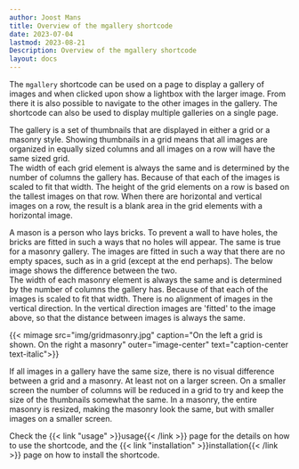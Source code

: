 ```yaml
---
author: Joost Mans
title: Overview of the mgallery shortcode
date: 2023-07-04
lastmod: 2023-08-21
Description: Overview of the mgallery shortcode
layout: docs
---
```

<!-- cSpell:ignore Joost mgallery shortcode mimage gridmasonry lastmod lightbox -->

The `mgallery` shortcode can be used on a page to display a gallery of images and when clicked upon show a lightbox with the larger image. From there it is also possible to navigate to the other images in the gallery. The shortcode can also be used to display multiple galleries on a single page.

The gallery is a set of thumbnails that are displayed in either a grid or a masonry style. Showing thumbnails in a grid means that all images are organized in equally sized columns and all images on a row will have the same sized grid.  
The width of each grid element is always the same and is determined by the number of columns the gallery has. Because of that each of the images is scaled to fit that width. The height of the grid elements on a row is based on the tallest images on that row. When there are horizontal and vertical images on a row, the result is a blank area in the grid elements with a horizontal image.

A mason is a person who lays bricks. To prevent a wall to have holes, the bricks are fitted in such a ways that no holes will appear. The same is true for a masonry gallery. The images are fitted in such a way that there are no empty spaces, such as in a grid (except at the end perhaps). The below image shows the difference between the two.  
The width of each masonry element is always the same and is determined by the number of columns the gallery has. Because of that each of the images is scaled to fit that width. There is no alignment of images in the vertical direction. In the vertical direction images are 'fitted' to the image above, so that the distance between images is always the same.

{{< mimage src="img/gridmasonry.jpg" caption="On the left a grid is shown. On the right a masonry" outer="image-center" text="caption-center text-italic">}}

If all images in a gallery have the same size, there is no visual difference between a grid and a masonry. At least not on a larger screen. On a smaller screen the number of columns will be reduced in a grid to try and keep the size of the thumbnails somewhat the same. In a masonry, the entire masonry is resized, making the masonry look the same, but with smaller images on a smaller screen.

Check the {{< link "usage" >}}usage{{< /link >}} page for the details on how to use the shortcode, and the {{< link "installation" >}}installation{{< /link >}} page on how to install the shortcode.
